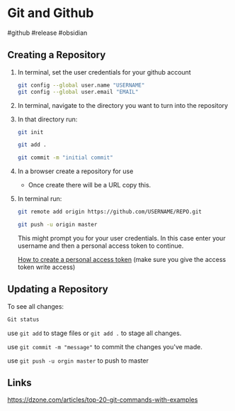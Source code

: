 # Git and Github
#github #release #obsidian 

## Creating a Repository

1. In terminal, set the user credentials for your github account
	```bash
	git config --global user.name "USERNAME"
	git config --global user.email "EMAIL"
	```
2. In terminal, navigate to the directory you want to turn into the repository
3. In that directory run:
	```bash
	git init
	
	git add .
	
	git commit -m "initial commit"
	```
4. In a browser create a repository for use
	- Once create there will be a URL copy this.
5. In terminal run:
	```bash
	git remote add origin https://github.com/USERNAME/REPO.git
	
	git push -u origin master

	```
	This might prompt you for your user credentials. In this case enter your username and then a personal access token to continue. 
	
	[How to create a personal access token](https://docs.github.com/en/authentication/keeping-your-account-and-data-secure/creating-a-personal-access-token) (make sure you give the access token write access)
	
## Updating a Repository

To see all changes:
```bash
Git status
```
use `git add` to stage files or `git add .` to stage all changes.

use `git commit -m "message"` to commit the changes you've made. 

use `git push -u orgin master` to push to master

## Links
 https://dzone.com/articles/top-20-git-commands-with-examples